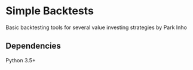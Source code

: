 # Simple Backtests
Basic backtesting tools for several value investing strategies
by Park Inho

## Dependencies
Python 3.5+
